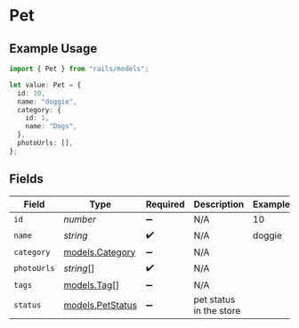 # Pet

## Example Usage

```typescript
import { Pet } from "rails/models";

let value: Pet = {
  id: 10,
  name: "doggie",
  category: {
    id: 1,
    name: "Dogs",
  },
  photoUrls: [],
};
```

## Fields

| Field                                      | Type                                       | Required                                   | Description                                | Example                                    |
| ------------------------------------------ | ------------------------------------------ | ------------------------------------------ | ------------------------------------------ | ------------------------------------------ |
| `id`                                       | *number*                                   | :heavy_minus_sign:                         | N/A                                        | 10                                         |
| `name`                                     | *string*                                   | :heavy_check_mark:                         | N/A                                        | doggie                                     |
| `category`                                 | [models.Category](../models/category.md)   | :heavy_minus_sign:                         | N/A                                        |                                            |
| `photoUrls`                                | *string*[]                                 | :heavy_check_mark:                         | N/A                                        |                                            |
| `tags`                                     | [models.Tag](../models/tag.md)[]           | :heavy_minus_sign:                         | N/A                                        |                                            |
| `status`                                   | [models.PetStatus](../models/petstatus.md) | :heavy_minus_sign:                         | pet status in the store                    |                                            |